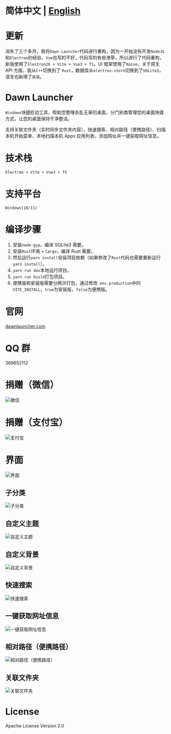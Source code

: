 # 简体中文 | [English](https://github.com/fanchenio/DawnLauncher/blob/main/README-ENGLISH.md)

# 更新

消失了三个多月，我将`Dawn Launcher`代码进行重构，因为一开始没有开发`NodeJS`和`Electron`的经验，`Vue`也写的不好，代码写的有些潦草，所以进行了代码重构，新版使用了`Electron26 + Vite + Vue3 + TS`，UI 框架使用了`Naive`，关于原生 API 方面，我从`C++`切换到了 `Rust`，数据库从`electron-store`切换到了`SQLite3`，语言也新增了`英语`。

# Dawn Launcher

`Windows`快捷启动工具，帮助您整理杂乱无章的桌面，分门别类管理您的桌面快捷方式，让您的桌面保持干净整洁。

支持关联文件夹（实时同步文件夹内容）、快速搜索、相对路径（便携路径）、扫描本机开始菜单、本地扫描本机 Appx 应用列表、添加网址并一键获取网址信息。

# 技术栈

`Electron + Vite + Vue3 + TS`

# 支持平台

`Windows(10/11)`

# 编译步骤

1. 安装`node-gyp`，编译 SQLite3 需要。
2. 安装`Rust`环境 + `Cargo`，编译 Rust 需要。
3. 然后运行`yarn install`安装项目依赖（如果修改了`Rust`代码也需要重新运行`yarn install`）。
4. `yarn run dev`本地运行项目。
5. `yarn run build`打包项目。
6. 便携版和安装版需要分两次打包，通过修改`.env.production`中的`VITE_INSTALL`，`true`为安装版，`false`为便携版。

# 官网

[dawnlauncher.com](https://dawnlauncher.com/)

# QQ 群

369652112

# 捐赠（微信）

![微信](/images/wechat.png)

# 捐赠（支付宝）

![支付宝](/images/alipay.png)

# 界面

![界面](/images/soft1.png)

## 子分类

![子分类](/images/soft2.png)

## 自定义主题

![自定义主题](/images/soft3.png)

## 自定义背景

![自定义背景](/images/soft4.png)

## 快速搜索

![快速搜索](/images/soft5.png)

## 一键获取网址信息

![一键获取网址信息](/images/soft6.webp)

## 相对路径（便携路径）

![相对路径（便携路径）](/images/soft7.png)

## 关联文件夹

![关联文件夹](/images/soft8.webp)

# License

Apache License Version 2.0
